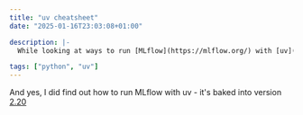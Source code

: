 ```yaml
---
title: "uv cheatsheet"
date: "2025-01-16T23:03:08+01:00"

description: |-
  While looking at ways to run [MLflow](https://mlflow.org/) with [uv](https://docs.astral.sh/uv/) on Github, I came across this gem of a comment which is [the perfect, most compact introduction to uv](https://github.com/mlflow/mlflow/issues/12478#issuecomment-2517567782)

tags: ["python", "uv"]
---
```


And yes, I did find out how to run MLflow with uv - it's baked into version [2.20](https://mlflow.org/releases/2.20.0rc0)
